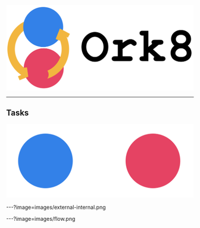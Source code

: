 ![](images/ork8.png)

---

## Tasks

![](images/tasks.png)

---?image=images/external-internal.png

---?image=images/flow.png

